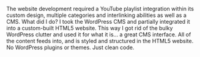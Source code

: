 The website development required a YouTube playlist integration within its custom design, multiple categories and interlinking abilities as well as a CMS.
What did I do? I took the WordPress CMS and partially integrated it into a custom-built HTML5 website. This way I got rid of the bulky WordPress clutter and used it for what it is... a great CMS interface. All of the content feeds into, and is styled and structured in the HTML5 website. No WordPress plugins or themes. Just clean code.
